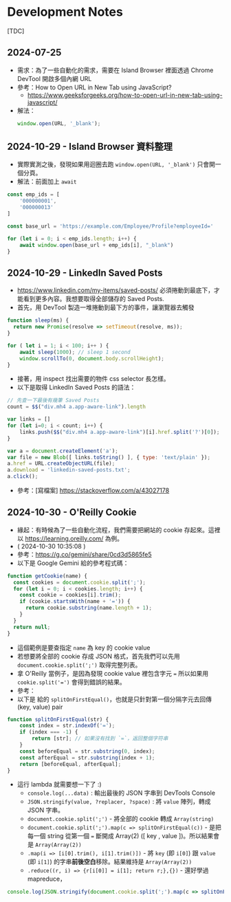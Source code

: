 # Development Notes

[TDC]

## 2024-07-25

- 需求：為了一些自動化的需求，需要在 Island Browser 裡面透過 Chrome DevTool 開啟多個內網 URL
- 參考：How to Open URL in New Tab using JavaScript?
  - https://www.geeksforgeeks.org/how-to-open-url-in-new-tab-using-javascript/
- 解法：
  ```js
  window.open(URL, '_blank');
  ```

## 2024-10-29 - Island Browser 資料整理

- 實際實測之後，發現如果用迴圈去跑 `window.open(URL, '_blank')` 只會開一個分頁。
- 解法：前面加上 `await`
```js
const emp_ids = [
    '000000001',
    '000000013'
]

const base_url = 'https://example.com/Employee/Profile?employeeId='

for (let i = 0; i < emp_ids.length; i++) {
    await window.open(base_url + emp_ids[i], "_blank")
}
```

## 2024-10-29 - LinkedIn Saved Posts

- https://www.linkedin.com/my-items/saved-posts/ 必須捲動到最底下，才能看到更多內容。我想要取得全部儲存的 Saved Posts.
- 首先，用 DevTool 製造一堆捲動到最下方的事件，讓瀏覽器去觸發
```js
function sleep(ms) {
  return new Promise(resolve => setTimeout(resolve, ms));
}

for ( let i = 1; i < 100; i++ ) {
    await sleep(1000); // sleep 1 second
    window.scrollTo(0, document.body.scrollHeight);
}
```
- 接著，用 inspect 找出需要的物件 css selector 長怎樣。
- 以下是取得 LinkedIn Saved Posts 的語法：
```js
// 先查一下最後有幾筆 Saved Posts
count = $$("div.mh4 a.app-aware-link").length

var links = []
for (let i=0; i < count; i++) {
    links.push($$("div.mh4 a.app-aware-link")[i].href.split('?')[0]);
}

var a = document.createElement('a');
var file = new Blob([ links.toString() ], { type: 'text/plain' });
a.href = URL.createObjectURL(file);
a.download = 'linkedin-saved-posts.txt';
a.click();
```
- 參考：[寫檔案] https://stackoverflow.com/a/43027178

## 2024-10-30 - O'Reilly Cookie

- 緣起：有時候為了一些自動化流程，我們需要把網站的 cookie 存起來。這裡以 https://learning.oreilly.com/ 為例。
- ( 2024-10-30 10:35:08 )
- 參考：https://g.co/gemini/share/0cd3d5865fe5
- 以下是 Google Gemini 給的參考程式碼：
```js
function getCookie(name) {
  const cookies = document.cookie.split(';');
  for (let i = 0; i < cookies.length; i++) {
    const cookie = cookies[i].trim();
    if (cookie.startsWith(name + '=')) {
      return cookie.substring(name.length + 1);
    }
  }
  return null;
}
```
- 這個範例是要查指定 `name` 為 key 的 cookie value
- 若想要將全部的 cookie 存成 JSON 格式，首先我們可以先用 `document.cookie.split(';')` 取得完整列表。
- 拿 O'Reilly 當例子，是因為發現 cookie value 裡包含字元 `=` 所以如果用 `cookie.split('=')` 會得到錯誤的結果。
- 參考：
- 以下是 給的 `splitOnFirstEqual()`，也就是只針對第一個分隔字元去回傳 (key, value) pair
```js
function splitOnFirstEqual(str) {
    const index = str.indexOf('=');
    if (index === -1) {
        return [str]; // 如果沒有找到 `=`，返回整個字符串
    }
    const beforeEqual = str.substring(0, index);
    const afterEqual = str.substring(index + 1);
    return [beforeEqual, afterEqual];
}
```
- 這行 lambda 就需要想一下了 :)
  - `console.log(...data)` : 輸出最後的 JSON 字串到 DevTools Console
  - `JSON.stringify(value, ?replacer, ?space)` : 將 `value` 陣列，轉成 JSON 字串。
  - `document.cookie.split(';')` - 將全部的 cookie 轉成 `Array(string)`
  - `document.cookie.split(';').map(c => splitOnFirstEqual(c))` - 是把每一個 string 從第一個 `=` 斷開成 Array(2) ([ key , value ])。所以結果會是 `Array(Array(2))`
  - `.map(i => [i[0].trim(), i[1].trim()])` - 將 `key` (即 `i[0]`) 跟 `value` (即 `i[1]`) 的字串**前後空白**移除。結果維持是 `Array(Array(2))`
  - `.reduce((r, i) => {r[i[0]] = i[1]; return r;},{})` - 還好學過 mapreduce，
```js
console.log(JSON.stringify(document.cookie.split(';').map(c => splitOnFirstEqual(c)).map(i => [i[0].trim(), i[1].trim()]).reduce((r, i) => {r[i[0]] = i[1]; return r;}, {})))
```
